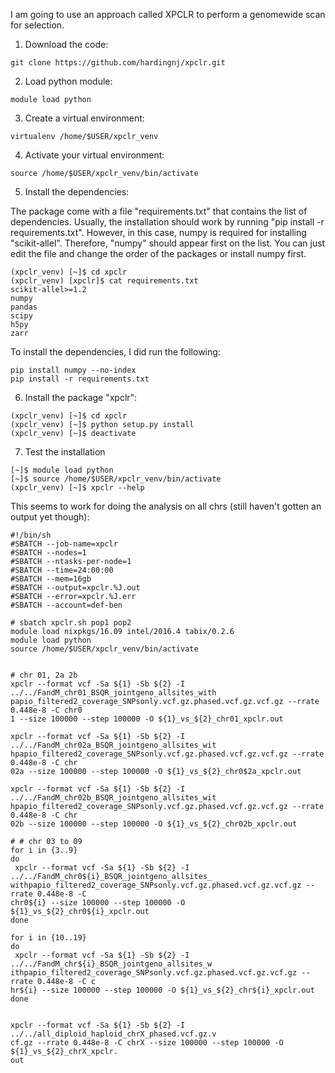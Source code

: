 I am going to use an approach called XPCLR to perform a genomewide scan for selection.

1. Download the code:
```
git clone https://github.com/hardingnj/xpclr.git
```
2. Load python module:
```
module load python
```
3. Create a virtual environment:
```
virtualenv /home/$USER/xpclr_venv
```
4. Activate your virtual environment:
```
source /home/$USER/xpclr_venv/bin/activate
```
5. Install the dependencies:

The package come with a file "requirements.txt" that contains the list of dependencies. Usually, the installation should work by running "pip install -r requirements.txt". However, in this case, numpy is required for installing "scikit-allel". Therefore, "numpy" should appear first on the list. You can just edit the file and change the order of the packages or install numpy first.

```
(xpclr_venv) [~]$ cd xpclr
(xpclr_venv) [xpclr]$ cat requirements.txt
scikit-allel>=1.2
numpy
pandas
scipy
h5py
zarr
```

To install the dependencies, I did run the following:

```
pip install numpy --no-index
pip install -r requirements.txt
```
6. Install the package "xpclr":
```
(xpclr_venv) [~]$ cd xpclr
(xpclr_venv) [~]$ python setup.py install
(xpclr_venv) [~]$ deactivate
```
7. Test the installation
```
[~]$ module load python
[~]$ source /home/$USER/xpclr_venv/bin/activate
(xpclr_venv) [~]$ xpclr --help
```
This seems to work for doing the analysis on all chrs (still haven't gotten an output yet though):
```
#!/bin/sh
#SBATCH --job-name=xpclr
#SBATCH --nodes=1
#SBATCH --ntasks-per-node=1
#SBATCH --time=24:00:00
#SBATCH --mem=16gb
#SBATCH --output=xpclr.%J.out
#SBATCH --error=xpclr.%J.err
#SBATCH --account=def-ben

# sbatch xpclr.sh pop1 pop2 
module load nixpkgs/16.09 intel/2016.4 tabix/0.2.6
module load python
source /home/$USER/xpclr_venv/bin/activate


# chr 01, 2a 2b
xpclr --format vcf -Sa ${1} -Sb ${2} -I ../../FandM_chr01_BSQR_jointgeno_allsites_with
papio_filtered2_coverage_SNPsonly.vcf.gz.phased.vcf.gz.vcf.gz --rrate 0.448e-8 -C chr0
1 --size 100000 --step 100000 -O ${1}_vs_${2}_chr01_xpclr.out

xpclr --format vcf -Sa ${1} -Sb ${2} -I ../../FandM_chr02a_BSQR_jointgeno_allsites_wit
hpapio_filtered2_coverage_SNPsonly.vcf.gz.phased.vcf.gz.vcf.gz --rrate 0.448e-8 -C chr
02a --size 100000 --step 100000 -O ${1}_vs_${2}_chr0$2a_xpclr.out

xpclr --format vcf -Sa ${1} -Sb ${2} -I ../../FandM_chr02b_BSQR_jointgeno_allsites_wit
hpapio_filtered2_coverage_SNPsonly.vcf.gz.phased.vcf.gz.vcf.gz --rrate 0.448e-8 -C chr
02b --size 100000 --step 100000 -O ${1}_vs_${2}_chr02b_xpclr.out

# # chr 03 to 09
for i in {3..9}
do
 xpclr --format vcf -Sa ${1} -Sb ${2} -I ../../FandM_chr0${i}_BSQR_jointgeno_allsites_
withpapio_filtered2_coverage_SNPsonly.vcf.gz.phased.vcf.gz.vcf.gz --rrate 0.448e-8 -C 
chr0${i} --size 100000 --step 100000 -O ${1}_vs_${2}_chr0${i}_xpclr.out
done

for i in {10..19}
do
 xpclr --format vcf -Sa ${1} -Sb ${2} -I ../../FandM_chr${i}_BSQR_jointgeno_allsites_w
ithpapio_filtered2_coverage_SNPsonly.vcf.gz.phased.vcf.gz.vcf.gz --rrate 0.448e-8 -C c
hr${i} --size 100000 --step 100000 -O ${1}_vs_${2}_chr${i}_xpclr.out
done


xpclr --format vcf -Sa ${1} -Sb ${2} -I ../../all_diploid_haploid_chrX_phased.vcf.gz.v
cf.gz --rrate 0.448e-8 -C chrX --size 100000 --step 100000 -O ${1}_vs_${2}_chrX_xpclr.
out
```
